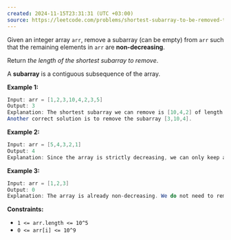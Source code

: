 ```yaml
---
created: 2024-11-15T23:31:31 (UTC +03:00)
source: https://leetcode.com/problems/shortest-subarray-to-be-removed-to-make-array-sorted/description/?envType=daily-question&envId=2024-11-15
---
```

Given an integer array `arr`, remove a subarray (can be empty) from `arr` such that the remaining elements in `arr` are **non-decreasing**.

Return _the length of the shortest subarray to remove_.

A **subarray** is a contiguous subsequence of the array.


**Example 1:**

``` Java
Input: arr = [1,2,3,10,4,2,3,5]
Output: 3
Explanation: The shortest subarray we can remove is [10,4,2] of length 3. The remaining elements after that will be [1,2,3,3,5] which are sorted.
Another correct solution is to remove the subarray [3,10,4].
```


**Example 2:**

``` Java
Input: arr = [5,4,3,2,1]
Output: 4
Explanation: Since the array is strictly decreasing, we can only keep a single element. Therefore we need to remove a subarray of length 4, either [5,4,3,2] or [4,3,2,1].
```


**Example 3:**

``` Java
Input: arr = [1,2,3]
Output: 0
Explanation: The array is already non-decreasing. We do not need to remove any elements.
```


**Constraints:**

-   `1 <= arr.length <= 10^5`
-   `0 <= arr[i] <= 10^9`
